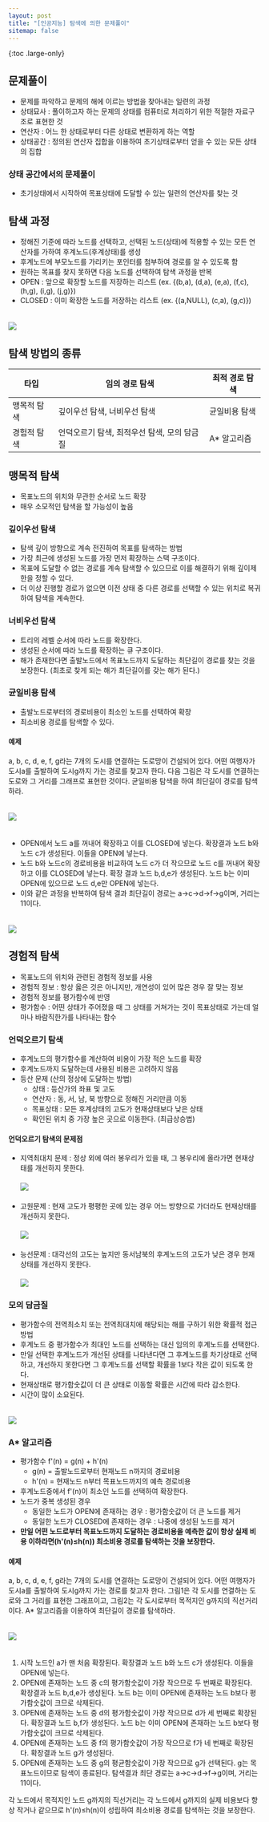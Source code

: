 ```yaml
---
layout: post
title: "[인공지능] 탐색에 의한 문제풀이"
sitemap: false
---
```


{:toc .large-only}

## 문제풀이

- 문제를 파악하고 문제의 해에 이르는 방법을 찾아내는 일련의 과정
- 상태묘사 : 풀이하고자 하는 문제의 상태를 컴퓨터로 처리하기 위한 적절한 자료구조로 표현한 것
- 연산자 : 어느 한 상태로부터 다른 상태로 변환하게 하는 역할
- 상태공간 : 정의된 연산자 집합을 이용하여 초기상태로부터 얻을 수 있는 모든 상태의 집합

### 상태 공간에서의 문제풀이

- 초기상태에서 시작하여 목표상태에 도달할 수 있는 일련의 연산자를 찾는 것

## 탐색 과정

- 정해진 기준에 따라 노드를 선택하고, 선택된 노드(상태)에 적용할 수 있는 모든 연산자를 가하여 후계노드(후계상태)를 생성
- 후계노드에 부모노드를 가리키는 포인터를 첨부하여 경로를 알 수 있도록 함
- 원하는 목표를 찾지 못하면 다음 노드를 선택하여 탐색 과정을 반복
- OPEN : 앞으로 확장할 노드를 저장하는 리스트 (ex. {(b,a), (d,a), (e,a), (f,c), (h,g), (i,g), (j,g)})
- CLOSED : 이미 확장한 노드를 저장하는 리스트 (ex. {(a,NULL), (c,a), (g,c)})

<img src="/assets/img/blog/2024-06-07-search_01.png" style="margin-top:20px;">

## 탐색 방법의 종류

| 타입        | 임의 경로 탐색                              | 최적 경로 탐색 |
| ----------- | ------------------------------------------- | -------------- |
| 맹목적 탐색 | 깊이우선 탐색, 너비우선 탐색                | 균일비용 탐색  |
| 경험적 탐색 | 언덕오르기 탐색, 최적우선 탐색, 모의 담금질 | A\* 알고리즘   |

## 맹목적 탐색

- 목표노드의 위치와 무관한 순서로 노드 확장
- 매우 소모적인 탐색을 할 가능성이 높음

### 깊이우선 탐색

- 탐색 깊이 방향으로 계속 전진하여 목표를 탐색하는 방법
- 가장 최근에 생성된 노드를 가장 먼저 확장하는 스택 구조이다.
- 목표에 도달할 수 없는 경로를 계속 탐색할 수 있으므로 이를 해결하기 위해 깊이제한을 정할 수 있다.
- 더 이상 진행할 경로가 없으면 이전 상태 중 다른 경로를 선택할 수 있는 위치로 복귀하여 탐색을 계속한다.

### 너비우선 탐색

- 트리의 레벨 순서에 따라 노드를 확장한다.
- 생성된 순서에 따라 노드를 확장하는 큐 구조이다.
- 해가 존재한다면 출발노드에서 목표노드까지 도달하는 최단길이 경로를 찾는 것을 보장한다. (최초로 찾게 되는 해가 최단길이를 갖는 해가 된다.)

### 균일비용 탐색

- 출발노드로부터의 경로비용이 최소인 노드를 선택하여 확장
- 최소비용 경로를 탐색할 수 있다.

#### 예제

a, b, c, d, e, f, g라는 7개의 도시를 연결하는 도로망이 건설되어 있다.
어떤 여행자가 도시a를 출발하여 도시g까지 가는 경로를 찾고자 한다.
다음 그림은 각 도시를 연결하는 도로와 그 거리를 그래프로 표현한 것이다.
균일비용 탐색을 하여 최단길이 경로를 탐색하라.

<img src="/assets/img/blog/2024-06-07-search_02.png" style="margin:20px 0;">

- OPEN에서 노드 a를 꺼내어 확장하고 이를 CLOSED에 넣는다. 확장결과 노드 b와 노드 c가 생성된다. 이들을 OPEN에 넣는다.
- 노드 b와 노드c의 경로비용을 비교하여 노드 c가 더 작으므로 노드 c를 꺼내어 확장하고 이를 CLOSED에 넣는다. 확장 결과 노드 b,d,e가 생성된다. 노드 b는 이미 OPEN에 있으므로 노드 d,e만 OPEN에 넣는다.
- 이와 같은 과정을 반복하여 탐색 결과 최단길이 경로는 a→c→d→f→g이며, 거리는 11이다.

<img src="/assets/img/blog/2024-06-07-search_03.png" style="margin-top:20px;">

## 경험적 탐색

- 목표노드의 위치와 관련된 경험적 정보를 사용
- 경험적 정보 : 항상 옳은 것은 아니지만, 개연성이 있어 많은 경우 잘 맞는 정보
- 경험적 정보를 평가함수에 반영
- 평가함수 : 어떤 상태가 주어졌을 때 그 상태를 거쳐가는 것이 목표상태로 가는데 얼마나 바람직한가를 나타내는 함수

### 언덕오르기 탐색

- 후계노드의 평가함수를 계산하여 비용이 가장 적은 노드를 확장
- 후계노드까지 도달하는데 사용된 비용은 고려하지 않음
- 등산 문제 (산의 정상에 도달하는 방법)
  - 상태 : 등산가의 좌표 및 고도
  - 연산자 : 동, 서, 남, 북 방향으로 정해진 거리만큼 이동
  - 목표상태 : 모든 후계상태의 고도가 현재상태보다 낮은 상태
  - 확인된 위치 중 가장 높은 곳으로 이동한다. (최급상승법)

#### 언덕오르기 탐색의 문제점

- 지역최대치 문제 : 정상 외에 여러 봉우리가 있을 때, 그 봉우리에 올라가면 현재상태를 개선하지 못한다. <img src="/assets/img/blog/2024-06-07-search_04.png" style="display:block;margin:20px 0;">
- 고원문제 : 현재 고도가 평평한 곳에 있는 경우 어느 방향으로 가더라도 현재상태를 개선하지 못한다. <img src="/assets/img/blog/2024-06-07-search_05.png" style="display:block;margin:20px 0;">
- 능선문제 : 대각선의 고도는 높지만 동서남북의 후계노드의 고도가 낮은 경우 현재상태를 개선하지 못한다. <img src="/assets/img/blog/2024-06-07-search_06.png" style="display:block;margin:20px 0;">

### 모의 담금질

- 평가함수의 전역최소치 또는 전역최대치에 해당되는 해를 구하기 위한 확률적 접근방법
- 후계노드 중 평가함수가 최대인 노드를 선택하는 대신 임의의 후계노드를 선택한다.
- 만일 선택한 후계노드가 개선된 상태를 나타낸다면 그 후계노드를 차기상태로 선택하고, 개선하지 못한다면 그 후계노드를 선택할 확률을 1보다 작은 값이 되도록 한다.
- 현재상태로 평가함숫값이 더 큰 상태로 이동할 확률은 시간에 따라 감소한다.
- 시간이 많이 소요된다.

 <img src="/assets/img/blog/2024-06-07-search_08.png" style="margin-top:20px;">

### A\* 알고리즘

- 평가함수 f'(n) = g(n) + h'(n)
  - g(n) = 출발노드로부터 현재노드 n까지의 경로비용
  - h'(n) = 현재노드 n부터 목표노드까지의 예측 경로비용
- 후계노드중에서 f'(n)이 최소인 노드를 선택하여 확장한다.
- 노드가 중복 생성된 경우
  - 동일한 노드가 OPEN에 존재하는 경우 : 평가함숫값이 더 큰 노드를 제거
  - 동일한 노드가 CLOSED에 존재하는 경우 : 나중에 생성된 노드를 제거
- **만일 어떤 노드로부터 목표노드까지 도달하는 경로비용을 예측한 값이 항상 실제 비용 이하라면(h'(n)≤h(n)) 최소비용 경로를 탐색하는 것을 보장한다.**

#### 예제

a, b, c, d, e, f, g라는 7개의 도시를 연결하는 도로망이 건설되어 있다. 어떤
여행자가 도시a를 출발하여 도시g까지 가는 경로를 찾고자 한다. 그림1은 각
도시를 연결하는 도로와 그 거리를 표현한 그래프이고, 그림2는 각 도시로부터
목적지인 g까지의 직선거리이다. A\* 알고리즘을 이용하여 최단길이 경로를
탐색하라.

<img src="/assets/img/blog/2024-06-07-search_07.png" style="margin:20px 0;">

1. 시작 노드인 a가 맨 처음 확장된다. 확장결과 노드 b와 노드 c가 생성된다. 이들을 OPEN에 넣는다.
2. OPEN에 존재하는 노드 중 c의 평가함숫값이 가장 작으므로 두 번째로 확장된다. 확장결과 노드 b,d,e가 생성된다. 노드 b는 이미 OPEN에 존재하는 노드 b보다 평가함숫값이 크므로 삭제된다.
3. OPEN에 존재하는 노드 중 d의 평가함숫값이 가장 작으므로 d가 세 번째로 확장된다. 확장결과 노드 b,f가 생성된다. 노드 b는 이미 OPEN에 존재하는 노드 b보다 평가함숫값이 크므로 삭제된다.
4. OPEN에 존재하는 노드 중 f의 평가함숫값이 가장 작으므로 f가 네 번째로 확장된다. 확장결과 노드 g가 생성된다.
5. OPEN에 존재하는 노드 중 g의 평균함숫값이 가장 작으므로 g가 선택된다. g는 목표노드이므로 탐색이 종료된다. 탐색결과 최단 경로는 a→c→d→f→g이며, 거리는 11이다.

각 노드에서 목적지인 노드 g까지의 직선거리는 각 노드에서 g까지의 실제 비용보다 항상 작거나 같으므로 h'(n)≤h(n)이 성립하여 최소비용 경로를 탐색하는 것을 보장한다.

